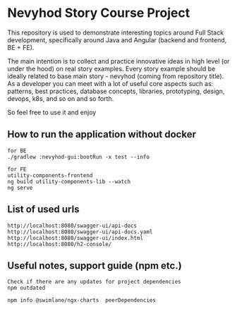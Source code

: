 # Nevyhod Story Course Project 
This repository is used to demonstrate interesting topics around Full Stack development, specifically around Java and Angular (backend and frontend, BE + FE).

The main intention is to collect and practice innovative ideas in high level (or under the hood) on real story examples. Every story example should be ideally related to base main story - nevyhod (coming from repository title).
As a developer you can meet with a lot of useful core aspects such as: patterns, best practices, database concepts, libraries, prototyping, design, devops, k8s, and so on and so forth.

So feel free to use it and enjoy


## How to run the application without docker
```
for BE
./gradlew :nevyhod-gui:bootRun -x test --info

for FE
utility-components-frontend
ng build utility-components-lib --watch
ng serve
```

## List of used urls
```
http://localhost:8080/swagger-ui/api-docs
http://localhost:8080/swagger-ui/api-docs.yaml
http://localhost:8080/swagger-ui/index.html
http://localhost:8080/h2-console/
```

## Useful notes, support guide (npm etc.)
```
Check if there are any updates for project dependencies
npm outdated

npm info @swimlane/ngx-charts  peerDependencies
```
